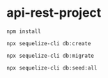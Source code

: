 # api-rest-project

```
npm install
```
```
npx sequelize-cli db:create
```
```
npx sequelize-cli db:migrate
```
```
npx sequelize-cli db:seed:all
```